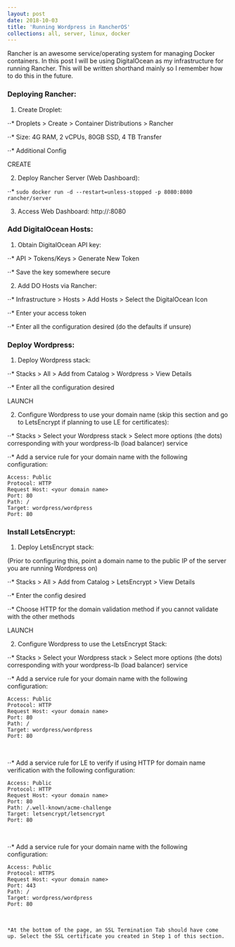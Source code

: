 ```yaml
---
layout: post
date: 2018-10-03
title: 'Running Wordpress in RancherOS'
collections: all, server, linux, docker
---
```



Rancher is an awesome service/operating system for managing Docker containers. In this post I will be using DigitalOcean as my infrastructure for running Rancher. This will be written shorthand mainly so I remember how to do this in the future.



### Deploying Rancher:

1. Create Droplet:

⋅⋅* Droplets > Create > Container Distributions > Rancher

⋅⋅* Size: 4G RAM, 2 vCPUs, 80GB SSD, 4 TB Transfer

⋅⋅* Additional Config

CREATE


2. Deploy Rancher Server (Web Dashboard):

⋅⋅* `sudo docker run -d --restart=unless-stopped -p 8080:8080 rancher/server`


3. Access Web Dashboard: http://<ip>:8080



### Add DigitalOcean Hosts: 


1. Obtain DigitalOcean API key:

⋅⋅* API > Tokens/Keys > Generate New Token

⋅⋅* Save the key somewhere secure


2. Add DO Hosts via Rancher:

⋅⋅* Infrastructure > Hosts > Add Hosts > Select the DigitalOcean Icon

⋅⋅* Enter your access token

⋅⋅* Enter all the configuration desired (do the defaults if unsure)



### Deploy Wordpress:

1. Deploy Wordpress stack:

⋅⋅* Stacks > All > Add from Catalog > Wordpress > View Details

⋅⋅* Enter all the configuration desired

LAUNCH


2. Configure Wordpress to use your domain name (skip this section and go to LetsEncrypt if planning to use LE for certificates):

⋅⋅* Stacks > Select your Wordpress stack > Select more options (the dots) corresponding with your wordpress-lb (load balancer) service

⋅⋅* Add a service rule for your domain name with the following configuration:

	Access: Public
	Protocol: HTTP
	Request Host: <your domain name>
	Port: 80
	Path: /
	Target: wordpress/wordpress
	Port: 80


### Install LetsEncrypt:

1. Deploy LetsEncrypt stack:

(Prior to configuring this, point a domain name to the public IP of the server you are running Wordpress on)

⋅⋅* Stacks > All > Add from Catalog > LetsEncrypt > View Details

⋅⋅* Enter the config desired

⋅⋅* Choose HTTP for the domain validation method if you cannot validate with the other methods

LAUNCH


2. Configure Wordpress to use the LetsEncrypt Stack:

⋅⋅* Stacks > Select your Wordpress stack > Select more options (the dots) corresponding with your wordpress-lb (load balancer) service 

⋅⋅* Add a service rule for your domain name with the following configuration:

	Access: Public
	Protocol: HTTP
	Request Host: <your domain name>
	Port: 80
	Path: /
	Target: wordpress/wordpress
	Port: 80
<br>


⋅⋅* Add a service rule for LE to verify if using HTTP for domain name verification with the following configuration:

	Access: Public
	Protocol: HTTP
	Request Host: <your domain name>
	Port: 80
	Path: /.well-known/acme-challenge
	Target: letsencrypt/letsencrypt
	Port: 80
<br>

⋅⋅* Add a service rule for your domain name with the following configuration:

	Access: Public
	Protocol: HTTPS
	Request Host: <your domain name>
	Port: 443
	Path: /
	Target: wordpress/wordpress
	Port: 80
<br>

	*At the bottom of the page, an SSL Termination Tab should have come up. Select the SSL certificate you created in Step 1 of this section.
